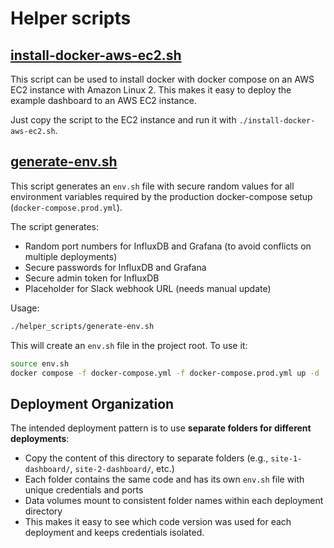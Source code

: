 # Helper scripts

## [install-docker-aws-ec2.sh](./install-docker-aws-ec2.sh)

This script can be used to install docker with docker compose on an AWS EC2 instance with Amazon Linux 2. This makes it easy to deploy the example dashboard to an AWS EC2 instance.

Just copy the script to the EC2 instance and run it with `./install-docker-aws-ec2.sh`.

## [generate-env.sh](./generate-env.sh)

This script generates an `env.sh` file with secure random values for all environment variables required by the production docker-compose setup (`docker-compose.prod.yml`).

The script generates:

- Random port numbers for InfluxDB and Grafana (to avoid conflicts on multiple deployments)
- Secure passwords for InfluxDB and Grafana
- Secure admin token for InfluxDB
- Placeholder for Slack webhook URL (needs manual update)

Usage:

```bash
./helper_scripts/generate-env.sh
```

This will create an `env.sh` file in the project root. To use it:

```bash
source env.sh
docker compose -f docker-compose.yml -f docker-compose.prod.yml up -d
```

## Deployment Organization

The intended deployment pattern is to use **separate folders for different deployments**:

- Copy the content of this directory to separate folders (e.g., `site-1-dashboard/`, `site-2-dashboard/`, etc.)
- Each folder contains the same code and has its own `env.sh` file with unique credentials and ports
- Data volumes mount to consistent folder names within each deployment directory
- This makes it easy to see which code version was used for each deployment and keeps credentials isolated.
